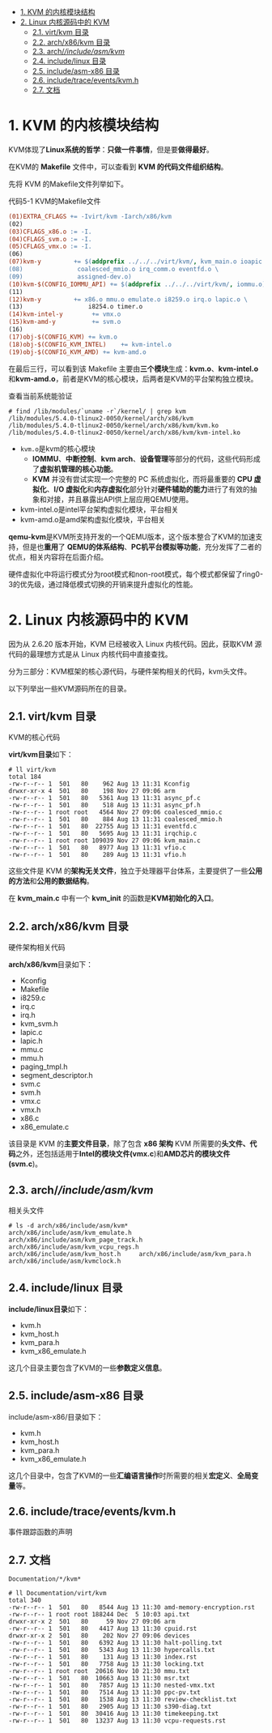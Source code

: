 <!-- @import "[TOC]" {cmd="toc" depthFrom=1 depthTo=6 orderedList=false} -->

<!-- code_chunk_output -->

- [1. KVM 的内核模块结构](#1-kvm-的内核模块结构)
- [2. Linux 内核源码中的 KVM](#2-linux-内核源码中的-kvm)
  - [2.1. virt/kvm 目录](#21-virtkvm-目录)
  - [2.2. arch/x86/kvm 目录](#22-archx86kvm-目录)
  - [2.3. arch/*/include/asm/kvm*](#23-archincludeasmkvm)
  - [2.4. include/linux 目录](#24-includelinux-目录)
  - [2.5. include/asm-x86 目录](#25-includeasm-x86-目录)
  - [2.6. include/trace/events/kvm.h](#26-includetraceeventskvmh)
  - [2.7. 文档](#27-文档)

<!-- /code_chunk_output -->

# 1. KVM 的内核模块结构

KVM体现了**Linux系统的哲学**：**只做一件事情**，但是要**做得最好**。

在KVM的 **Makefile** 文件中，可以查看到 **KVM 的代码文件组织结构**。

先将 KVM 的Makefile文件列举如下。

代码5-1 KVM的Makefile文件

```makefile
(01)EXTRA_CFLAGS += -Ivirt/kvm -Iarch/x86/kvm￼
(02)￼
(03)CFLAGS_x86.o := -I.￼
(04)CFLAGS_svm.o := -I.￼
(05)CFLAGS_vmx.o := -I.￼
(06)￼
(07)kvm-y         += $(addprefix ../../../virt/kvm/, kvm_main.o ioapic.o \￼
(08)               coalesced_mmio.o irq_comm.o eventfd.o \￼
(09)               assigned-dev.o)￼
(10)kvm-$(CONFIG_IOMMU_API) += $(addprefix ../../../virt/kvm/, iommu.o)￼
(11)￼
(12)kvm-y         += x86.o mmu.o emulate.o i8259.o irq.o lapic.o \￼
(13)                  i8254.o timer.o￼
(14)kvm-intel-y        += vmx.o￼
(15)kvm-amd-y          += svm.o￼
(16)￼
(17)obj-$(CONFIG_KVM) += kvm.o￼
(18)obj-$(CONFIG_KVM_INTEL)    += kvm-intel.o￼
(19)obj-$(CONFIG_KVM_AMD) += kvm-amd.o
```

在最后三行，可以看到该 Makefile 主要由**三个模块**生成：**kvm.o**、**kvm\-intel.o**和**kvm-amd.o**，前者是KVM的核心模块，后两者是KVM的平台架构独立模块。

查看当前系统能验证

```
# find /lib/modules/`uname -r`/kernel/ | grep kvm
/lib/modules/5.4.0-tlinux2-0050/kernel/arch/x86/kvm
/lib/modules/5.4.0-tlinux2-0050/kernel/arch/x86/kvm/kvm.ko
/lib/modules/5.4.0-tlinux2-0050/kernel/arch/x86/kvm/kvm-intel.ko
```

- `kvm.o`是kvm的核心模块
  - **IOMMU**、**中断控制**、**kvm arch**、**设备管理**等部分的代码，这些代码形成了**虚拟机管理的核心功能**。
  - **KVM** 并没有尝试实现一个完整的 PC 系统虚拟化，而将最重要的 **CPU 虚拟化**、**I/O 虚拟化**和**内存虚拟化**部分针对**硬件辅助的能力**进行了有效的抽象和对接，并且暴露出API供上层应用QEMU使用。
- kvm-intel.o是intel平台架构虚拟化模块，平台相关
- kvm-amd.o是amd架构虚拟化模块，平台相关

**qemu\-kvm**是KVM所支持开发的一个QEMU版本，这个版本整合了KVM的加速支持，但是也**重用**了 **QEMU的体系结构**、**PC机平台模拟等功能**，充分发挥了二者的优点，相关内容将在后面介绍。

硬件虚拟化中将运行模式分为root模式和non-root模式，每个模式都保留了ring0-3的优先级，通过降低模式切换的开销来提升虚拟化的性能。

# 2. Linux 内核源码中的 KVM

因为从 2.6.20 版本开始，KVM 已经被收入 Linux 内核代码。因此，获取KVM 源代码的最理想方式是从 Linux 内核代码中直接查找。

分为三部分：KVM框架的核心源代码，与硬件架构相关的代码，kvm头文件。

以下列举出一些KVM源码所在的目录。

## 2.1. virt/kvm 目录

KVM的核心代码

**virt/kvm目录**如下：

```
# ll virt/kvm
total 184
-rw-r--r-- 1  501   80    962 Aug 13 11:31 Kconfig
drwxr-xr-x 4  501   80    198 Nov 27 09:06 arm
-rw-r--r-- 1  501   80   5361 Aug 13 11:31 async_pf.c
-rw-r--r-- 1  501   80    518 Aug 13 11:31 async_pf.h
-rw-r--r-- 1 root root   4564 Nov 27 09:06 coalesced_mmio.c
-rw-r--r-- 1  501   80    884 Aug 13 11:31 coalesced_mmio.h
-rw-r--r-- 1  501   80  22755 Aug 13 11:31 eventfd.c
-rw-r--r-- 1  501   80   5695 Aug 13 11:31 irqchip.c
-rw-r--r-- 1 root root 109039 Nov 27 09:06 kvm_main.c
-rw-r--r-- 1  501   80   8977 Aug 13 11:31 vfio.c
-rw-r--r-- 1  501   80    289 Aug 13 11:31 vfio.h
```

这些文件是 KVM 的**架构无关文件**，独立于处理器平台体系，主要提供了一些**公用的方法**和**公用的数据结构**。

在 **kvm\_main.c** 中有一个 **kvm\_init** 的函数是**KVM初始化的入口**。

## 2.2. arch/x86/kvm 目录

硬件架构相关代码

**arch/x86/kvm**目录如下：

- Kconfig
- Makefile
- i8259.c
- irq.c
- irq.h
- kvm\_svm.h
- lapic.c
- lapic.h
- mmu.c
- mmu.h
- paging\_tmpl.h
- segment\_descriptor.h
- svm.c
- svm.h
- vmx.c
- vmx.h
- x86.c
- x86\_emulate.c

该目录是 KVM 的**主要文件目录**，除了包含 **x86 架构** KVM 所需要的**头文件、代码**之外，还包括适用于**Intel的模块文件(vmx.c**)和**AMD芯片的模块文件(svm.c**)。

## 2.3. arch/*/include/asm/kvm*

相关头文件

```
# ls -d arch/x86/include/asm/kvm*
arch/x86/include/asm/kvm_emulate.h  arch/x86/include/asm/kvm_page_track.h  arch/x86/include/asm/kvm_vcpu_regs.h
arch/x86/include/asm/kvm_host.h     arch/x86/include/asm/kvm_para.h        arch/x86/include/asm/kvmclock.h
```

## 2.4. include/linux 目录

**include/linux目录**如下：

- kvm.h
- kvm\_host.h
- kvm\_para.h
- kvm\_x86\_emulate.h

这几个目录主要包含了KVM的一些**参数定义信息**。

## 2.5. include/asm-x86 目录

include/asm\-x86/目录如下：

- kvm.h
- kvm\_host.h
- kvm\_para.h
- kvm\_x86\_emulate.h

这几个目录中，包含了KVM的一些**汇编语言操作**时所需要的相关**宏定义**、**全局变量**等。

## 2.6. include/trace/events/kvm.h

事件跟踪函数的声明

## 2.7. 文档

```
Documentation/*/kvm*
```

```
# ll Documentation/virt/kvm
total 340
-rw-r--r-- 1  501   80   8544 Aug 13 11:30 amd-memory-encryption.rst
-rw-r--r-- 1 root root 188244 Dec  5 10:03 api.txt
drwxr-xr-x 2  501   80     59 Nov 27 09:06 arm
-rw-r--r-- 1  501   80   4417 Aug 13 11:30 cpuid.rst
drwxr-xr-x 2  501   80    202 Nov 27 09:06 devices
-rw-r--r-- 1  501   80   6392 Aug 13 11:30 halt-polling.txt
-rw-r--r-- 1  501   80   5343 Aug 13 11:30 hypercalls.txt
-rw-r--r-- 1  501   80    131 Aug 13 11:30 index.rst
-rw-r--r-- 1  501   80   7758 Aug 13 11:30 locking.txt
-rw-r--r-- 1 root root  20616 Nov 10 21:30 mmu.txt
-rw-r--r-- 1  501   80  10663 Aug 13 11:30 msr.txt
-rw-r--r-- 1  501   80   7857 Aug 13 11:30 nested-vmx.txt
-rw-r--r-- 1  501   80   7514 Aug 13 11:30 ppc-pv.txt
-rw-r--r-- 1  501   80   1538 Aug 13 11:30 review-checklist.txt
-rw-r--r-- 1  501   80   2905 Aug 13 11:30 s390-diag.txt
-rw-r--r-- 1  501   80  30416 Aug 13 11:30 timekeeping.txt
-rw-r--r-- 1  501   80  13237 Aug 13 11:30 vcpu-requests.rst
```
